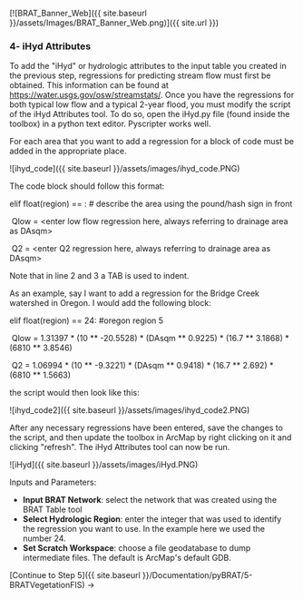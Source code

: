 [![BRAT_Banner_Web]({{ site.baseurl }}/assets/Images/BRAT_Banner_Web.png)]({{ site.url }})

### 4- iHyd Attributes

To add the "iHyd" or hydrologic attributes to the input table you created in the previous step, regressions for predicting stream flow must first be obtained.  This information can be found at https://water.usgs.gov/osw/streamstats/.  Once you have the regressions for both typical low flow and a typical 2-year flood, you must modify the script of the iHyd Attributes tool.  To do so, open the iHyd.py file (found inside the toolbox) in a python text editor.  Pyscripter works well.

For each area that you want to add a regression for a block of code must be added in the appropriate place.

![ihyd_code]({{ site.baseurl }}/assets/images/ihyd_code.PNG)

The code block should follow this format:

elif float(region) == <choose an integer>:  # describe the area using the pound/hash sign in front

​    Qlow = <enter low flow regression here, always referring to drainage area as DAsqm>

​    Q2 = <enter Q2 regression here, always referring to drainage area as DAsqm>

Note that in line 2 and 3 a TAB is used to indent.

As an example, say I want to add a regression for the Bridge Creek watershed in Oregon.  I would add the following block:

elif float(region) == 24: #oregon region 5

​    Qlow = 1.31397 * (10 ** -20.5528) * (DAsqm ** 0.9225) * (16.7 ** 3.1868) * (6810 ** 3.8546)

​    Q2 = 1.06994 * (10 ** -9.3221) * (DAsqm ** 0.9418) * (16.7 ** 2.692) * (6810 ** 1.5663) 

the script would then look like this:

![ihyd_code2]({{ site.baseurl }}/assets/images/ihyd_code2.PNG)

After any necessary regressions have been entered, save the changes to the script, and then update the toolbox in ArcMap by right clicking on it and clicking "refresh".  The iHyd Attributes tool can now be run.

![iHyd]({{ site.baseurl }}/assets/images/iHyd.PNG)

Inputs and Parameters:

- **Input BRAT Network**: select the network that was created using the BRAT Table tool
- **Select Hydrologic Region**:  enter the integer that was used to identify the regression you want to use.  In the example here we used the number 24.
- **Set Scratch Workspace**: choose a file geodatabase to dump intermediate files. The default is ArcMap's default GDB.

[Continue to Step 5]({{ site.baseurl }}/Documentation/pyBRAT/5-BRATVegetationFIS) ->

